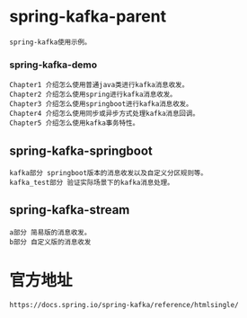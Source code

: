 # spring-kafka-parent
	spring-kafka使用示例。	

### spring-kafka-demo
	Chapter1 介绍怎么使用普通java类进行kafka消息收发。		
	Chapter2 介绍怎么使用spring进行kafka消息收发。	
	Chapter3 介绍怎么使用springboot进行kafka消息收发。	
	Chapter4 介绍怎么使用同步或异步方式处理kafka消息回调。	
	Chapter5 介绍怎么使用kafka事务特性。	

## spring-kafka-springboot
	kafka部分 springboot版本的消息收发以及自定义分区规则等。	
	kafka_test部分 验证实际场景下的kafka消息处理。	

## spring-kafka-stream
	a部分 简易版的消息收发。	
	b部分 自定义版的消息收发	


# 官方地址 
	https://docs.spring.io/spring-kafka/reference/htmlsingle/	